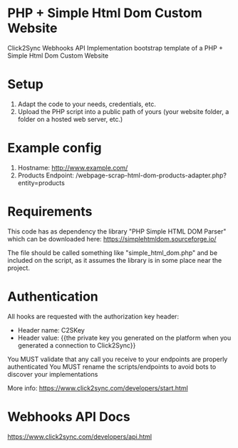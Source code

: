 # PHP + Simple Html Dom Custom Website
Click2Sync Webhooks API Implementation bootstrap template of a PHP + Simple Html Dom Custom Website

# Setup

1. Adapt the code to your needs, credentials, etc.
2. Upload the PHP script into a public path of yours (your website folder, a folder on a hosted web server, etc.)

# Example config

1. Hostname: http://www.example.com/
2. Products Endpoint: /webpage-scrap-html-dom-products-adapter.php?entity=products

# Requirements

This code has as dependency the library "PHP Simple HTML DOM Parser" which can be downloaded here: 
https://simplehtmldom.sourceforge.io/

The file should be called something like "simple_html_dom.php" and be included on the script, as it assumes the library is in some place near the project.

# Authentication

All hooks are requested with the authorization key header:

* Header name: C2SKey
* Header value: {{the private key you generated on the platform when you generated a connection to Click2Sync}}

You MUST validate that any call you receive to your endpoints are properly authenticated
You MUST rename the scripts/endpoints to avoid bots to discover your implementations

More info:
https://www.click2sync.com/developers/start.html

# Webhooks API Docs

https://www.click2sync.com/developers/api.html